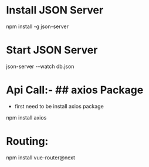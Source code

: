 # Install JSON Server
 npm install -g json-server
 
# Start JSON Server
 json-server --watch db.json
 
# Api Call:- ## axios Package
- first need to be install axios package

npm install axios

# Routing:
 npm install vue-router@next
